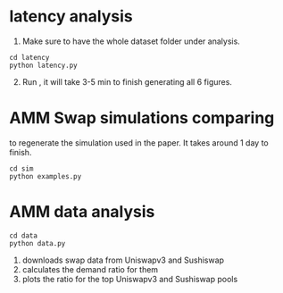 # latency analysis
1. Make sure to have the whole dataset folder under analysis.
```
cd latency
python latency.py
```
2. Run , it will take 3-5 min to finish generating all 6 figures.

# AMM Swap simulations comparing
to regenerate the simulation used in the paper. It takes around 1 day to finish.
```
cd sim
python examples.py
```


# AMM data analysis
```
cd data
python data.py
``` 
1. downloads swap data from Uniswapv3 and Sushiswap
2. calculates the demand ratio for them
3. plots the ratio for the top Uniswapv3 and Sushiswap pools